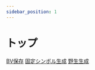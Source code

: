 ```yaml
---
sidebar_position: 1
---
```


# トップ

[BV保存](./battleVideo)
[固定シンボル生成](./schemas/stationary)
[野生生成](./schemas/wild)
